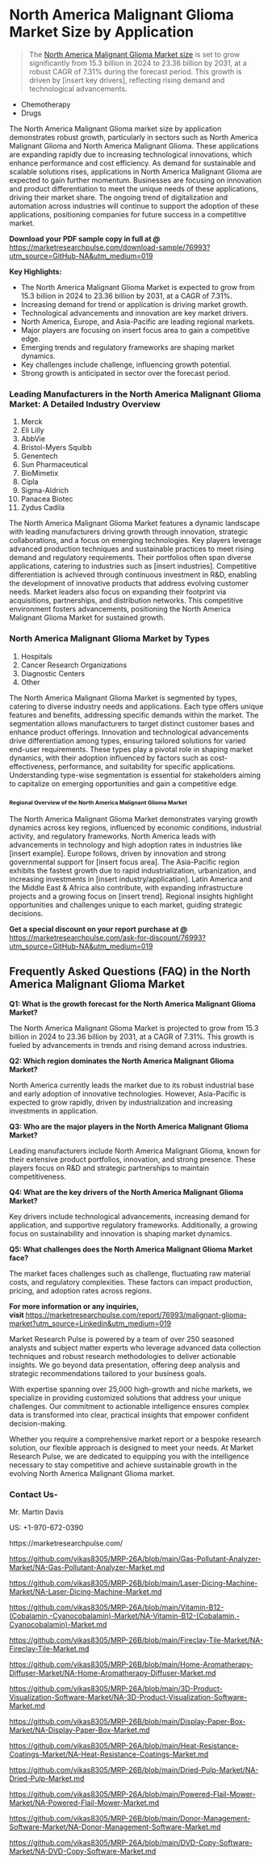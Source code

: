 <h1>North America Malignant Glioma Market&nbsp;Size by Application</h1><blockquote><p>The <a href="https://marketresearchpulse.com/download-sample/76993?utm_source=GitHub-NA&amp;utm_medium=019">North America Malignant Glioma Market size</a> is set to grow significantly from 15.3 billion in 2024 to 23.36 billion by 2031, at a robust CAGR of 7.31% during the forecast period. This growth is driven by [insert key drivers], reflecting rising demand and technological advancements.</p></blockquote><ul><li>Chemotherapy<li> Drugs</li></ul><p>The North America Malignant Glioma market size by application demonstrates robust growth, particularly in sectors such as North America Malignant Glioma and North America Malignant Glioma. These applications are expanding rapidly due to increasing technological innovations, which enhance performance and cost efficiency. As demand for sustainable and scalable solutions rises, applications in North America Malignant Glioma are expected to gain further momentum. Businesses are focusing on innovation and product differentiation to meet the unique needs of these applications, driving their market share. The ongoing trend of digitalization and automation across industries will continue to support the adoption of these applications, positioning companies for future success in a competitive market.</p><p><strong>Download your PDF sample copy in full at @ </strong><a href="https://marketresearchpulse.com/download-sample/76993?utm_source=GitHub-NA&amp;utm_medium=019">https://marketresearchpulse.com/download-sample/76993?utm_source=GitHub-NA&amp;utm_medium=019</a></p><p><strong>Key Highlights: </strong></p><ul><li>The North America Malignant Glioma Market is expected to grow from 15.3 billion in 2024 to 23.36 billion by 2031, at a CAGR of 7.31%.</li><li>Increasing demand for trend or application is driving market growth.</li><li>Technological advancements and innovation are key market drivers.</li><li>North America, Europe, and Asia-Pacific are leading regional markets.</li><li>Major players are focusing on insert focus area to gain a competitive edge.</li><li>Emerging trends and regulatory frameworks are shaping market dynamics.</li><li>Key challenges include challenge, influencing growth potential.</li><li>Strong growth is anticipated in sector over the forecast period.</li></ul><h3>Leading Manufacturers in the North America Malignant Glioma Market: A Detailed Industry Overview</h3><ol><li>Merck</li><li>Eli Lilly</li><li>AbbVie</li><li>Bristol-Myers Squibb</li><li>Genentech</li><li>Sun Pharmaceutical</li><li>BioMimetix</li><li>Cipla</li><li>Sigma-Aldrich</li><li>Panacea Biotec</li><li>Zydus Cadila</li></ol><div class="flex max-w-full flex-col flex-grow"><div class="min-h-8 text-message flex w-full flex-col items-end gap-2 whitespace-normal break-words [.text-message+&amp;]:mt-5" dir="auto" data-message-author-role="assistant" data-message-id="fd8432e4-4910-450d-b182-61b7bfb0a01f" data-message-model-slug="gpt-4o"><div class="flex w-full flex-col gap-1 empty:hidden first:pt-[3px]"><div class="markdown prose w-full break-words dark:prose-invert light"><p>The North America Malignant Glioma Market features a dynamic landscape with leading manufacturers driving growth through innovation, strategic collaborations, and a focus on emerging technologies. Key players leverage advanced production techniques and sustainable practices to meet rising demand and regulatory requirements. Their portfolios often span diverse applications, catering to industries such as [insert industries]. Competitive differentiation is achieved through continuous investment in R&amp;D, enabling the development of innovative products that address evolving customer needs. Market leaders also focus on expanding their footprint via acquisitions, partnerships, and distribution networks. This competitive environment fosters advancements, positioning the North America Malignant Glioma Market for sustained growth.</p></div></div></div></div><h3>North America Malignant Glioma Market by Types</h3><ol><li>Hospitals<li> Cancer Research Organizations<li> Diagnostic Centers<li> Other</li></ol><div class="flex max-w-full flex-col flex-grow"><div class="min-h-8 text-message flex w-full flex-col items-end gap-2 whitespace-normal break-words [.text-message+&amp;]:mt-5" dir="auto" data-message-author-role="assistant" data-message-id="084470be-0bb7-4664-bddf-5156b4f41249" data-message-model-slug="gpt-4o-mini"><div class="flex w-full flex-col gap-1 empty:hidden first:pt-[3px]"><div class="markdown prose w-full break-words dark:prose-invert light"><p>The North America Malignant Glioma Market is segmented by types, catering to diverse industry needs and applications. Each type offers unique features and benefits, addressing specific demands within the market. The segmentation allows manufacturers to target distinct customer bases and enhance product offerings. Innovation and technological advancements drive differentiation among types, ensuring tailored solutions for varied end-user requirements. These types play a pivotal role in shaping market dynamics, with their adoption influenced by factors such as cost-effectiveness, performance, and suitability for specific applications. Understanding type-wise segmentation is essential for stakeholders aiming to capitalize on emerging opportunities and gain a competitive edge.</p></div></div></div></div><h3><span style="font-size: 11px;">Regional Overview of the North America Malignant Glioma Market</span></h3><div class="flex max-w-full flex-col flex-grow"><div class="min-h-8 text-message flex w-full flex-col items-end gap-2 whitespace-normal break-words [.text-message+&amp;]:mt-5" dir="auto" data-message-author-role="assistant" data-message-id="e9038762-ce64-4e30-91c9-9bd413514231" data-message-model-slug="gpt-4o-mini"><div class="flex w-full flex-col gap-1 empty:hidden first:pt-[3px]"><div class="markdown prose w-full break-words dark:prose-invert light"><p>The North America Malignant Glioma Market demonstrates varying growth dynamics across key regions, influenced by economic conditions, industrial activity, and regulatory frameworks. North America leads with advancements in technology and high adoption rates in industries like [insert example]. Europe follows, driven by innovation and strong governmental support for [insert focus area]. The Asia-Pacific region exhibits the fastest growth due to rapid industrialization, urbanization, and increasing investments in [insert industry/application]. Latin America and the Middle East &amp; Africa also contribute, with expanding infrastructure projects and a growing focus on [insert trend]. Regional insights highlight opportunities and challenges unique to each market, guiding strategic decisions.</p></div></div></div></div><p><strong>Get a special discount on your report purchase at @ </strong><a href="https://marketresearchpulse.com/ask-for-discount/76993?utm_source=GitHub-NA&amp;utm_medium=019">https://marketresearchpulse.com/ask-for-discount/76993?utm_source=GitHub-NA&amp;utm_medium=019</a></p><h2>Frequently Asked Questions (FAQ) in the North America Malignant Glioma Market</h2><p><strong>Q1: What is the growth forecast for the North America Malignant Glioma Market?</strong></p><p>The North America Malignant Glioma Market is projected to grow from 15.3 billion in 2024 to 23.36 billion by 2031, at a CAGR of 7.31%. This growth is fueled by advancements in trends and rising demand across industries.</p><p><strong>Q2: Which region dominates the North America Malignant Glioma Market?</strong></p><p>North America currently leads the market due to its robust industrial base and early adoption of innovative technologies. However, Asia-Pacific is expected to grow rapidly, driven by industrialization and increasing investments in application.</p><p><strong>Q3: Who are the major players in the North America Malignant Glioma Market?</strong></p><p>Leading manufacturers include North America Malignant Glioma, known for their extensive product portfolios, innovation, and strong presence. These players focus on R&amp;D and strategic partnerships to maintain competitiveness.</p><p><strong>Q4: What are the key drivers of the North America Malignant Glioma Market?</strong></p><p>Key drivers include technological advancements, increasing demand for application, and supportive regulatory frameworks. Additionally, a growing focus on sustainability and innovation is shaping market dynamics.</p><p><strong>Q5: What challenges does the North America Malignant Glioma Market face?</strong></p><p>The market faces challenges such as challenge, fluctuating raw material costs, and regulatory complexities. These factors can impact production, pricing, and adoption rates across regions.</p><p><strong>For more information or any inquiries, visit&nbsp;</strong><a href="https://marketresearchpulse.com/report/76993/malignant-glioma-market?utm_source=Linkedin&utm_medium=019">https://marketresearchpulse.com/report/76993/malignant-glioma-market?utm_source=Linkedin&utm_medium=019</a></p><p>Market Research Pulse is powered by a team of over 250 seasoned analysts and subject matter experts who leverage advanced data collection techniques and robust research methodologies to deliver actionable insights. We go beyond data presentation, offering deep analysis and strategic recommendations tailored to your business goals.</p><p>With expertise spanning over 25,000 high-growth and niche markets, we specialize in providing customized solutions that address your unique challenges. Our commitment to actionable intelligence ensures complex data is transformed into clear, practical insights that empower confident decision-making.</p><p>Whether you require a comprehensive market report or a bespoke research solution, our flexible approach is designed to meet your needs. At Market Research Pulse, we are dedicated to equipping you with the intelligence necessary to stay competitive and achieve sustainable growth in the evolving North America Malignant Glioma market.</p><h3><strong>Contact Us-</strong></h3><p>Mr. Martin Davis</p><p>US: +1-970-672-0390</p><p>https://marketresearchpulse.com/</p><p><a href="https://github.com/vikas8305/MRP-26A/blob/main/Gas-Pollutant-Analyzer-Market/NA-Gas-Pollutant-Analyzer-Market.md">https://github.com/vikas8305/MRP-26A/blob/main/Gas-Pollutant-Analyzer-Market/NA-Gas-Pollutant-Analyzer-Market.md</a></p><p><a href="https://github.com/vikas8305/MRP-26B/blob/main/Laser-Dicing-Machine-Market/NA-Laser-Dicing-Machine-Market.md">https://github.com/vikas8305/MRP-26B/blob/main/Laser-Dicing-Machine-Market/NA-Laser-Dicing-Machine-Market.md</a></p><p><a href="https://github.com/vikas8305/MRP-26A/blob/main/Vitamin-B12-(Cobalamin,-Cyanocobalamin)-Market/NA-Vitamin-B12-(Cobalamin,-Cyanocobalamin)-Market.md">https://github.com/vikas8305/MRP-26A/blob/main/Vitamin-B12-(Cobalamin,-Cyanocobalamin)-Market/NA-Vitamin-B12-(Cobalamin,-Cyanocobalamin)-Market.md</a></p><p><a href="https://github.com/vikas8305/MRP-26B/blob/main/Fireclay-Tile-Market/NA-Fireclay-Tile-Market.md">https://github.com/vikas8305/MRP-26B/blob/main/Fireclay-Tile-Market/NA-Fireclay-Tile-Market.md</a></p><p><a href="https://github.com/vikas8305/MRP-26B/blob/main/Home-Aromatherapy-Diffuser-Market/NA-Home-Aromatherapy-Diffuser-Market.md">https://github.com/vikas8305/MRP-26B/blob/main/Home-Aromatherapy-Diffuser-Market/NA-Home-Aromatherapy-Diffuser-Market.md</a></p><p><a href="https://github.com/vikas8305/MRP-26A/blob/main/3D-Product-Visualization-Software-Market/NA-3D-Product-Visualization-Software-Market.md">https://github.com/vikas8305/MRP-26A/blob/main/3D-Product-Visualization-Software-Market/NA-3D-Product-Visualization-Software-Market.md</a></p><p><a href="https://github.com/vikas8305/MRP-26B/blob/main/Display-Paper-Box-Market/NA-Display-Paper-Box-Market.md">https://github.com/vikas8305/MRP-26B/blob/main/Display-Paper-Box-Market/NA-Display-Paper-Box-Market.md</a></p><p><a href="https://github.com/vikas8305/MRP-26A/blob/main/Heat-Resistance-Coatings-Market/NA-Heat-Resistance-Coatings-Market.md">https://github.com/vikas8305/MRP-26A/blob/main/Heat-Resistance-Coatings-Market/NA-Heat-Resistance-Coatings-Market.md</a></p><p><a href="https://github.com/vikas8305/MRP-26B/blob/main/Dried-Pulp-Market/NA-Dried-Pulp-Market.md">https://github.com/vikas8305/MRP-26B/blob/main/Dried-Pulp-Market/NA-Dried-Pulp-Market.md</a></p><p><a href="https://github.com/vikas8305/MRP-26A/blob/main/Powered-Flail-Mower-Market/NA-Powered-Flail-Mower-Market.md">https://github.com/vikas8305/MRP-26A/blob/main/Powered-Flail-Mower-Market/NA-Powered-Flail-Mower-Market.md</a></p><p><a href="https://github.com/vikas8305/MRP-26B/blob/main/Donor-Management-Software-Market/NA-Donor-Management-Software-Market.md">https://github.com/vikas8305/MRP-26B/blob/main/Donor-Management-Software-Market/NA-Donor-Management-Software-Market.md</a></p><p><a href="https://github.com/vikas8305/MRP-26A/blob/main/DVD-Copy-Software-Market/NA-DVD-Copy-Software-Market.md">https://github.com/vikas8305/MRP-26A/blob/main/DVD-Copy-Software-Market/NA-DVD-Copy-Software-Market.md</a></p>

